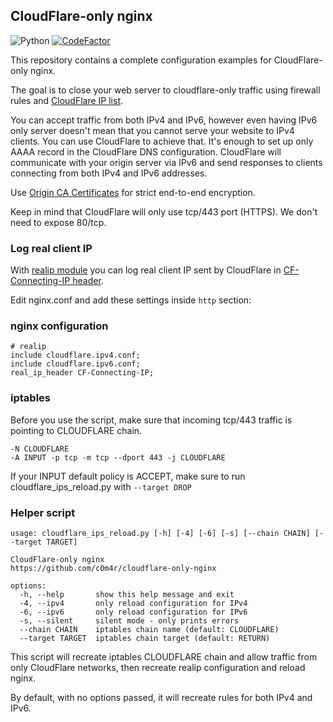 ##  CloudFlare-only nginx

![Python](https://img.shields.io/badge/made%20with-python-blue?logo=python&logoColor=ffffff) [![CodeFactor](https://www.codefactor.io/repository/github/c0m4r/cloudflare-only-nginx/badge)](https://www.codefactor.io/repository/github/c0m4r/cloudflare-only-nginx)

This repository contains a complete configuration examples for CloudFlare-only nginx.

The goal is to close your web server to cloudflare-only traffic using firewall rules and [CloudFlare IP list](https://www.cloudflare.com/ips/).

You can accept traffic from both IPv4 and IPv6, however even having IPv6 only server doesn't mean that you cannot serve your website to IPv4 clients. You can use CloudFlare to achieve that. It's enough to set up only AAAA record in the CloudFlare DNS configuration. CloudFlare will communicate with your origin server via IPv6 and send responses to clients connecting from both IPv4 and IPv6 addresses.

Use [Origin CA Certificates](https://developers.cloudflare.com/ssl/origin-configuration/origin-ca/) for strict end-to-end encryption.

Keep in mind that CloudFlare will only use tcp/443 port (HTTPS). We don't need to expose 80/tcp.

### Log real client IP

With [realip module](https://nginx.org/en/docs/http/ngx_http_realip_module.html) you can log real client IP sent by CloudFlare in [CF-Connecting-IP header](https://developers.cloudflare.com/support/troubleshooting/restoring-visitor-ips/restoring-original-visitor-ips/).

Edit nginx.conf and add these settings inside `http` section:

### nginx configuration

```
# realip
include cloudflare.ipv4.conf;
include cloudflare.ipv6.conf;
real_ip_header CF-Connecting-IP;
```

### iptables

Before you use the script, make sure that incoming tcp/443 traffic is pointing to CLOUDFLARE chain.

```
-N CLOUDFLARE
-A INPUT -p tcp -m tcp --dport 443 -j CLOUDFLARE
```

If your INPUT default policy is ACCEPT, make sure to run cloudflare_ips_reload.py with `--target DROP`

### Helper script

```
usage: cloudflare_ips_reload.py [-h] [-4] [-6] [-s] [--chain CHAIN] [--target TARGET]

CloudFlare-only nginx
https://github.com/c0m4r/cloudflare-only-nginx

options:
  -h, --help       show this help message and exit
  -4, --ipv4       only reload configuration for IPv4
  -6, --ipv6       only reload configuration for IPv6
  -s, --silent     silent mode - only prints errors
  --chain CHAIN    iptables chain name (default: CLOUDFLARE)
  --target TARGET  iptables chain target (default: RETURN)
```

This script will recreate iptables CLOUDFLARE chain and allow traffic from only CloudFlare networks, then recreate realip configuration and reload nginx.

By default, with no options passed, it will recreate rules for both IPv4 and IPv6.
